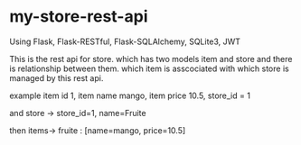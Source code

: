 # my-store-rest-api

Using Flask, Flask-RESTful, Flask-SQLAlchemy, SQLite3, JWT

This is the rest api for store. which has two models item and store and there is relationship between them.
which item is asscociated with which store is managed by this rest api.

example item id 1, item name mango, item price 10.5, store_id = 1

and store -> store_id=1, name=Fruite

then items-> fruite : [name=mango, price=10.5]

